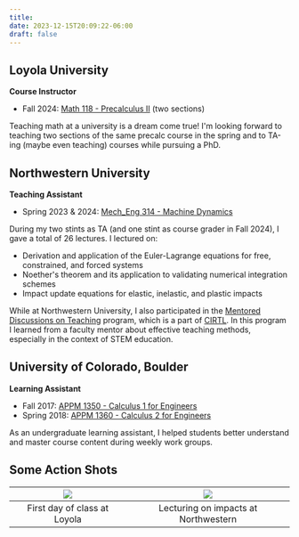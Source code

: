 ```yaml
---
title: 
date: 2023-12-15T20:09:22-06:00
draft: false
---
```

## Loyola University

**Course Instructor**
- Fall 2024: [Math 118 - Precalculus II](https://www.luc.edu/math/academics/courses/math118/) (two sections)
<!-- - Spring 2025: [Math 118 - Precalculus II](https://www.luc.edu/math/academics/courses/math118/) (two sections) -->
Teaching math at a university is a dream come true! I'm looking forward to teaching two sections of the same precalc course in the spring and to TA-ing (maybe even teaching) courses while pursuing a PhD.

## Northwestern University

**Teaching Assistant**
- Spring 2023 & 2024: [Mech_Eng 314 - Machine Dynamics](https://www.mccormick.northwestern.edu/mechanical/academics/courses/descriptions/314-theory-of-machines-dynamics.html)

During my two stints as TA (and one stint as course grader in Fall 2024), I gave a total of 26 lectures. I lectured on: 
- Derivation and application of the Euler-Lagrange equations for free, constrained, and forced systems
- Noether's theorem and its application to validating numerical integration schemes
- Impact update equations for elastic, inelastic, and plastic impacts

While at Northwestern University, I also participated in the [Mentored Discussions on Teaching](https://searle.northwestern.edu/programs-services/programs/program-pages/mentored-discussions-of-teaching.html) program, which is a part of [CIRTL](https://searle.northwestern.edu/programs-services/cirtl-northwestern/). In this program I learned from a faculty mentor about effective teaching methods, especially in the context of STEM education.

## University of Colorado, Boulder

**Learning Assistant**

- Fall 2017: [APPM 1350 - Calculus 1 for Engineers](https://www.colorado.edu/amath/academics/course-catalog/appm-1350-calculus-1-engineers)
- Spring 2018: [APPM 1360 - Calculus 2 for Engineers](https://www.colorado.edu/amath/appm-1360-calculus-2-engineers)

As an undergraduate learning assistant, I helped students better understand and master course content during weekly work groups. 

## Some Action Shots ##

![](/images/first_day.jpg) |  ![](/images/teaching_action.jpg)
:-------------------------:|:----------------------------:
First day of class at Loyola  |  Lecturing on impacts at Northwestern